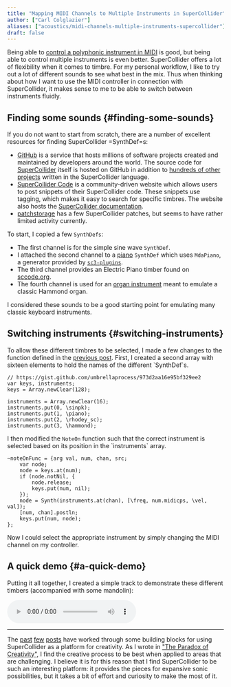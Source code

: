 ```yaml
---
title: "Mapping MIDI Channels to Multiple Instruments in SuperCollider"
author: ["Carl Colglazier"]
aliases: ["acoustics/midi-channels-multiple-instruments-supercollider"]
draft: false
---
```


Being able to [control a polyphonic instrument in MIDI](/notes/midi-instrument-control-supercollider/) is
good, but being able to control multiple instruments is even
better. SuperCollider offers a lot of flexibility when it comes to
timbre. For my personal workflow, I like to try out a lot of different
sounds to see what best in the mix. Thus when thinking about how I
want to use the MIDI controller in connection with SuperCollider, it
makes sense to me to be able to switch between instruments fluidly.


## Finding some sounds {#finding-some-sounds}

If you do not want to start from scratch, there are a number of excellent
resources for finding SuperCollider =SynthDef=s:

-   [GitHub](http://github.com/) is a service that hosts millions of software projects created
    and maintained by developers around the world. The source code for
    [SuperCollider](https://github.com/supercollider/supercollider) itself is hosted on GitHub in addition to [hundreds of
    other projects](https://github.com/search?utf8=%E2%9C%93&q=language%3ASuperCollider&type=Repositories&ref=advsearch&l=SuperCollider&l=) written in the SuperCollider language.
-   [SuperCollider Code](http://sccode.org/) is a community-driven website which allows users
    to post snippets of their SuperCollider code. These snippets use
    tagging, which makes it easy to search for specific timbres.  The
    website also hosts the [SuperCollider documentation](http://doc.sccode.org/).
-   [patchstorage](https://patchstorage.com/platform/supercollider/) has a few SuperCollider patches, but seems to have
    rather limited activity currently.

To start, I copied a few `SynthDefs`:

-   The first channel is for the simple sine wave `SynthDef`.
-   I attached the second channel to a [piano](http://sccode.org/1-51p) `SynthDef` which uses
    `MdaPiano`, a generator provided by [`sc3-plugins`](https://github.com/supercollider/sc3-plugins).
-   The third channel provides an Electric Piano timber found on
    [sccode.org](http://sccode.org/1-522).
-   The fourth channel is used for an [organ instrument](https://github.com/patrickmcminn/beatles/blob/2f6119165f51f8d3f885aca22b332133d010d234/source/system/SynthDefs/Synth%20SynthDefs/additive.scd) meant to emulate
    a classic Hammond organ.

I considered these sounds to be a good starting point for emulating
many classic keyboard instruments.


## Switching instruments {#switching-instruments}

To allow these different timbres to be selected, I made a few changes
to the function defined in the [previous post](https://carlcolglazier.com/notes/starting-supercollider/). First, I created a second array with sixteen elements to hold
the names of the different \`SynthDef\`s.

```sc
// https://gist.github.com/umbrellaprocess/973d2aa16e95bf329ee2
var keys, instruments;
keys = Array.newClear(128);

instruments = Array.newClear(16);
instruments.put(0, \sinpk);
instruments.put(1, \piano);
instruments.put(2, \rhodey_sc);
instruments.put(3, \hammond);
```

I then modified the `NoteOn` function such that the correct instrument
is selected based on its position in the \`instruments\` array.

```sc
~noteOnFunc = {arg val, num, chan, src;
	var node;
	node = keys.at(num);
	if (node.notNil, {
		node.release;
		keys.put(num, nil);
	});
	node = Synth(instruments.at(chan), [\freq, num.midicps, \vel, val]);
	[num, chan].postln;
	keys.put(num, node);
};
```

Now I could select the appropriate instrument by simply changing the MIDI
channel on my controller.


## A quick demo {#a-quick-demo}

Putting it all together, I created a simple track to demonstrate these
different timbers (accompanied with some mandolin):

<audio src="/audio/sc-demo.mp3" controls class="scope">
</audio>
<script type="text/javascript" src="/js/oscilloscope.min.js"></script>

---

The [past](/notes/starting-supercollider/) [few](/notes/midi-in-supercollider/) [posts](/notes/midi-instrument-control-supercollider/) have worked through some building blocks for using
SuperCollider as a platform for creativity. As I wrote in ["The Paradox
of Creativity"](/notes/acoustics/paradox-of-creativity/), I find the creative process to be best when applied to
areas that are challenging. I believe it is for this reason that I
find SuperCollider to be such an interesting platform: it provides the
pieces for expansive sonic possibilities, but it takes a bit of effort
and curiosity to make the most of it.